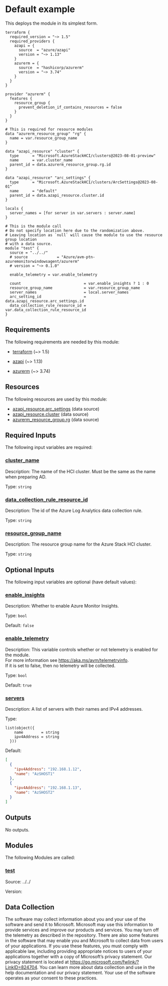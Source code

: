<!-- BEGIN_TF_DOCS -->
# Default example

This deploys the module in its simplest form.

```hcl
terraform {
  required_version = "~> 1.5"
  required_providers {
    azapi = {
      source  = "azure/azapi"
      version = "~> 1.13"
    }
    azurerm = {
      source  = "hashicorp/azurerm"
      version = "~> 3.74"
    }
  }
}

provider "azurerm" {
  features {
    resource_group {
      prevent_deletion_if_contains_resources = false
    }
  }
}

# This is required for resource modules
data "azurerm_resource_group" "rg" {
  name = var.resource_group_name
}

data "azapi_resource" "cluster" {
  type      = "Microsoft.AzureStackHCI/clusters@2023-08-01-preview"
  name      = var.cluster_name
  parent_id = data.azurerm_resource_group.rg.id
}

data "azapi_resource" "arc_settings" {
  type      = "Microsoft.AzureStackHCI/clusters/ArcSettings@2023-08-01"
  name      = "default"
  parent_id = data.azapi_resource.cluster.id
}

locals {
  server_names = [for server in var.servers : server.name]
}

# This is the module call
# Do not specify location here due to the randomization above.
# Leaving location as `null` will cause the module to use the resource group location
# with a data source.
module "test" {
  source = "../../"
  # source             = "Azure/avm-ptn-azuremonitorwindowsagent/azurerm"
  # version = "~> 0.1.0"

  enable_telemetry = var.enable_telemetry

  count                            = var.enable_insights ? 1 : 0
  resource_group_name              = var.resource_group_name
  server_names                     = local.server_names
  arc_setting_id                   = data.azapi_resource.arc_settings.id
  data_collection_rule_resource_id = var.data_collection_rule_resource_id
}
```

<!-- markdownlint-disable MD033 -->
## Requirements

The following requirements are needed by this module:

- <a name="requirement_terraform"></a> [terraform](#requirement\_terraform) (~> 1.5)

- <a name="requirement_azapi"></a> [azapi](#requirement\_azapi) (~> 1.13)

- <a name="requirement_azurerm"></a> [azurerm](#requirement\_azurerm) (~> 3.74)

## Resources

The following resources are used by this module:

- [azapi_resource.arc_settings](https://registry.terraform.io/providers/azure/azapi/latest/docs/data-sources/resource) (data source)
- [azapi_resource.cluster](https://registry.terraform.io/providers/azure/azapi/latest/docs/data-sources/resource) (data source)
- [azurerm_resource_group.rg](https://registry.terraform.io/providers/hashicorp/azurerm/latest/docs/data-sources/resource_group) (data source)

<!-- markdownlint-disable MD013 -->
## Required Inputs

The following input variables are required:

### <a name="input_cluster_name"></a> [cluster\_name](#input\_cluster\_name)

Description: The name of the HCI cluster. Must be the same as the name when preparing AD.

Type: `string`

### <a name="input_data_collection_rule_resource_id"></a> [data\_collection\_rule\_resource\_id](#input\_data\_collection\_rule\_resource\_id)

Description: The id of the Azure Log Analytics data collection rule.

Type: `string`

### <a name="input_resource_group_name"></a> [resource\_group\_name](#input\_resource\_group\_name)

Description: The resource group name for the Azure Stack HCI cluster.

Type: `string`

## Optional Inputs

The following input variables are optional (have default values):

### <a name="input_enable_insights"></a> [enable\_insights](#input\_enable\_insights)

Description: Whether to enable Azure Monitor Insights.

Type: `bool`

Default: `false`

### <a name="input_enable_telemetry"></a> [enable\_telemetry](#input\_enable\_telemetry)

Description: This variable controls whether or not telemetry is enabled for the module.  
For more information see <https://aka.ms/avm/telemetryinfo>.  
If it is set to false, then no telemetry will be collected.

Type: `bool`

Default: `true`

### <a name="input_servers"></a> [servers](#input\_servers)

Description: A list of servers with their names and IPv4 addresses.

Type:

```hcl
list(object({
    name        = string
    ipv4Address = string
  }))
```

Default:

```json
[
  {
    "ipv4Address": "192.168.1.12",
    "name": "AzSHOST1"
  },
  {
    "ipv4Address": "192.168.1.13",
    "name": "AzSHOST2"
  }
]
```

## Outputs

No outputs.

## Modules

The following Modules are called:

### <a name="module_test"></a> [test](#module\_test)

Source: ../../

Version:

<!-- markdownlint-disable-next-line MD041 -->
## Data Collection

The software may collect information about you and your use of the software and send it to Microsoft. Microsoft may use this information to provide services and improve our products and services. You may turn off the telemetry as described in the repository. There are also some features in the software that may enable you and Microsoft to collect data from users of your applications. If you use these features, you must comply with applicable law, including providing appropriate notices to users of your applications together with a copy of Microsoft’s privacy statement. Our privacy statement is located at <https://go.microsoft.com/fwlink/?LinkID=824704>. You can learn more about data collection and use in the help documentation and our privacy statement. Your use of the software operates as your consent to these practices.
<!-- END_TF_DOCS -->